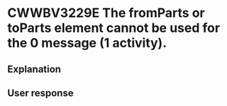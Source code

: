 # CWWBV3229E The fromParts or toParts element cannot be used for the 0 message (1 activity).

## Explanation

## User response